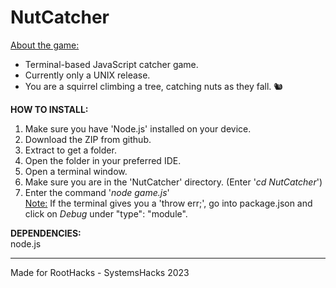 # NutCatcher
<ins>About the game:</ins>
<br>
- Terminal-based JavaScript catcher game. <br>
- Currently only a UNIX release.
- You are a squirrel climbing a tree, catching nuts as they fall. 🐿️

<b>HOW TO INSTALL:</b>
1. Make sure you have 'Node.js' installed on your device.
1. Download the ZIP from github.
2. Extract to get a folder.
3. Open the folder in your preferred IDE.
4. Open a terminal window.
4. Make sure you are in the 'NutCatcher' directory. (Enter '<i>cd NutCatcher</i>')
5. Enter the command '<i>node game.js</i>'<br>
<ins>Note:</ins> If the terminal gives you a 'throw err;', go into package.json and click on <i>Debug</i> under "type": "module".

<b>DEPENDENCIES:</b> <br>
node.js

---

Made for RootHacks - SystemsHacks 2023
